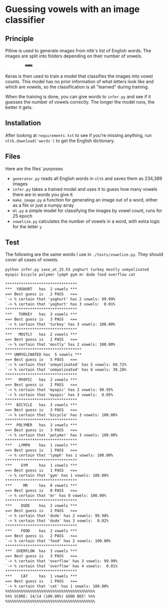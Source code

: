 # Guessing vowels with an image classifier

## Principle

Pillow is used to generate images from nltk's list of English words. The images are split into folders depending on their number of vowels.

![An example showing what DUDE looks like as an image](./DUDE.png)

Keras is then used to train a model that classifies the images into vowel counts. This model has no prior information of what letters look like and which are vowels, so the classification is all "learned" during training.

When the training is done, you can give words to `infer.py` and see if it guesses the number of vowels correctly. The longer the model runs, the better it gets.

## Installation

After looking at `requirements.txt` to see if you're missing anything, run `nltk.download('words')` to get the English dictionary.

## Files

Here are the files' purposes

  * `generator.py` reads all English words in `nltk` and saves them as 234,389 images
  * `infer.py` takes a trained model and uses it to guess how many vowels there are in words you give it
  * `make_image.py` a function for generating an image out of a word, either as a file or just a numpy array
  * `ml.py` a simple model for classifying the images by vowel count, runs for 25 epoch
  * `vowelize.py` calculates the number of vowels in a word, with extra logic for the letter `y`

## Test

The following are the same words I use in `./tests/vowelize.py`. They should cover all cases of vowels.

```console
python infer.py save_at_25.h5 yoghurt turkey mostly unmyelinated myopic bicycle polymer lymph gym mr dude food overflow cat
```

```console
********************************
***  YOGHURT   has  2 vowels ***
==> Best guess is   2 PASS   <==
`-> % certain that 'yoghurt' has 2 vowels: 99.99%
`-> % certain that 'yoghurt' has 3 vowels:  0.01%
********************************
***   TURKEY   has  3 vowels ***
==> Best guess is   3 PASS   <==
`-> % certain that 'turkey' has 3 vowels: 100.00%
********************************
***   MOSTLY   has  2 vowels ***
==> Best guess is   2 PASS   <==
`-> % certain that 'mostly' has 2 vowels: 100.00%
**********************************
*** UNMYELINATED has  5 vowels ***
==> Best guess is   5 PASS   <==
`-> % certain that 'unmyelinated' has 5 vowels: 60.72%
`-> % certain that 'unmyelinated' has 6 vowels: 39.28%
********************************
***   MYOPIC   has  2 vowels ***
==> Best guess is   2 PASS   <==
`-> % certain that 'myopic' has 2 vowels: 99.95%
`-> % certain that 'myopic' has 3 vowels:  0.05%
********************************
***  BICYCLE   has  3 vowels ***
==> Best guess is   3 PASS   <==
`-> % certain that 'bicycle' has 3 vowels: 100.00%
********************************
***  POLYMER   has  3 vowels ***
==> Best guess is   3 PASS   <==
`-> % certain that 'polymer' has 3 vowels: 100.00%
********************************
***   LYMPH    has  1 vowels ***
==> Best guess is   1 PASS   <==
`-> % certain that 'lymph' has 1 vowels: 100.00%
********************************
***    GYM     has  1 vowels ***
==> Best guess is   1 PASS   <==
`-> % certain that 'gym' has 1 vowels: 100.00%
********************************
***     MR     has  0 vowels ***
==> Best guess is   0 PASS   <==
`-> % certain that 'mr' has 0 vowels: 100.00%
********************************
***    DUDE    has  2 vowels ***
==> Best guess is   2 PASS   <==
`-> % certain that 'dude' has 2 vowels: 99.98%
`-> % certain that 'dude' has 3 vowels:  0.02%
********************************
***    FOOD    has  2 vowels ***
==> Best guess is   2 PASS   <==
`-> % certain that 'food' has 2 vowels: 100.00%
********************************
***  OVERFLOW  has  3 vowels ***
==> Best guess is   3 PASS   <==
`-> % certain that 'overflow' has 3 vowels: 99.99%
`-> % certain that 'overflow' has 4 vowels:  0.01%
********************************
***    CAT     has  1 vowels ***
==> Best guess is   1 PASS   <==
`-> % certain that 'cat' has 1 vowels: 100.00%
%%%%%%%%%%%%%%%%%%%%%%%%%%%%%%%%%%%%%%%%
%%% SCORE: 14/14 (100.00%) GOOD BOI! %%%
%%%%%%%%%%%%%%%%%%%%%%%%%%%%%%%%%%%%%%%%
```
